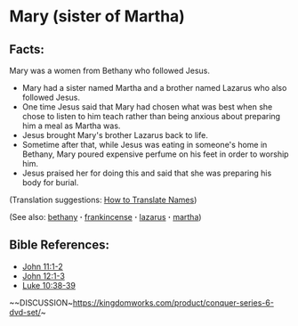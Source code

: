 # Mary (sister of Martha) #

## Facts: ##

Mary was a women from Bethany who followed Jesus.

 * Mary had a sister named Martha and a brother named Lazarus who also followed Jesus. 
 * One time Jesus said that Mary had chosen what was best when she chose to listen to him teach rather than being anxious about preparing him a meal as Martha was. 
 * Jesus brought Mary's brother Lazarus back to life.
 * Sometime after that, while Jesus was eating in someone's home in Bethany, Mary poured expensive perfume on his feet in order to worship him.
 * Jesus praised her for doing this and said that she was preparing his body for burial.

(Translation suggestions: [How to Translate Names](https://git.door43.org/Door43/en-ta-translate-vol1/src/master/content/translate_names.md))

(See also: [bethany](../other/bethany.md) **·** [frankincense](../other/frankincense.md) **·** [lazarus](../other/lazarus.md) **·** [martha](../other/martha.md))

## Bible References: ##

* [John 11:1-2](https://door43.org/en/bible/notes/jhn/11/01)
* [John 12:1-3](https://door43.org/en/bible/notes/jhn/12/01)
* [Luke 10:38-39](https://door43.org/en/bible/notes/luk/10/38)

~~DISCUSSION~https://kingdomworks.com/product/conquer-series-6-dvd-set/~


